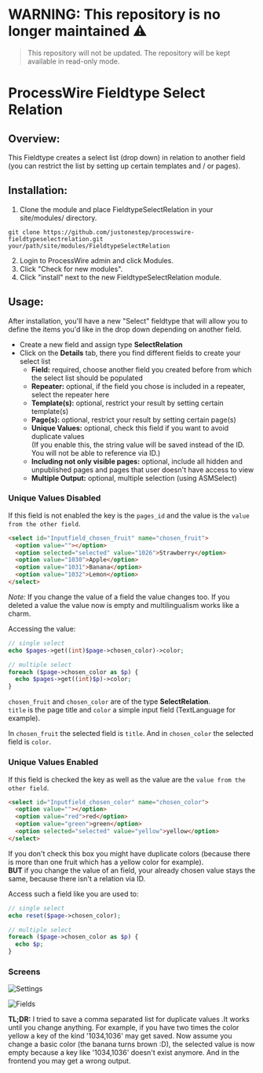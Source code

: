 # WARNING: This repository is no longer maintained :warning:

> This repository will not be updated. The repository will be kept available in read-only mode.

# ProcessWire Fieldtype Select Relation

## Overview:

This Fieldtype creates a select list (drop down) in relation to another field (you can restrict the list by setting up certain templates and / or pages).

## Installation:

1. Clone the module and place FieldtypeSelectRelation in your site/modules/ directory. 

```
git clone https://github.com/justonestep/processwire-fieldtypeselectrelation.git your/path/site/modules/FieldtypeSelectRelation
```

2. Login to ProcessWire admin and click Modules. 
3. Click "Check for new modules".
4. Click "install" next to the new FieldtypeSelectRelation module. 

## Usage:

After installation, you'll have a new "Select" fieldtype that will allow you to define the items you'd like in the drop down depending on another field.

* Create a new field and assign type **SelectRelation**
* Click on the **Details** tab, there you find different fields to create your select list
	* **Field:** required, choose another field you created before from which the select list should be populated
	* **Repeater:** optional, if the field you chose is included in a repeater, select the repeater here
	* **Template(s):** optional, restrict your result by setting certain template(s)
	* **Page(s):** optional, restrict your result by setting certain page(s)
	* **Unique Values:** optional, check this field if you want to avoid duplicate values   
(If you enable this, the string value will be saved instead of the ID. You will not be able to reference via ID.)
	* **Including not only visible pages:** optional, include all hidden and unpublished pages and pages that user doesn't have access to view
	* **Multiple Output:** optional, multiple selection (using ASMSelect)


### Unique Values Disabled
If this field is not enabled the key is the ``pages_id`` and the value is the ``value from the other field``.

```HTML
<select id="Inputfield_chosen_fruit" name="chosen_fruit">
  <option value=""></option>
  <option selected="selected" value="1026">Strawberry</option>
  <option value="1030">Apple</option>
  <option value="1031">Banana</option>
  <option value="1032">Lemon</option>
</select>
```

*Note:*
If you change the value of a field the value changes too. If you deleted a value the value now is empty and multilingualism works like a charm.

Accessing the value:

```PHP
// single select
echo $pages->get((int)$page->chosen_color)->color;

// multiple select
foreach ($page->chosen_color as $p) {
  echo $pages->get((int)$p)->color;
}
```

``chosen_fruit`` and ``chosen_color`` are of the type **SelectRelation**.  
``title`` is the page title and ``color`` a simple input field (TextLanguage for example).

In ``chosen_fruit`` the selected field is ``title``.
And in ``chosen_color`` the selected field is ``color``.

### Unique Values Enabled
If this field is checked the key as well as the value are the ``value from the other field``.

```HTML
<select id="Inputfield_chosen_color" name="chosen_color">
  <option value=""></option>
  <option value="red">red</option>
  <option value="green">green</option>
  <option selected="selected" value="yellow">yellow</option>
</select>
```

If you don't check this box you might have duplicate colors (because there is more than one fruit which has a yellow color for example).  
**BUT** if you change the value of an field, your already chosen value stays the same, because there isn't a relation via ID.

Access such a field like you are used to:

```PHP
// single select
echo reset($page->chosen_color);

// multiple select
foreach ($page->chosen_color as $p) {
  echo $p;
}
```

### Screens

![Settings](https://github.com/justonestep/processwire-fieldtypeselectrelation/blob/master/screens/field-settings.png)


![Fields](https://github.com/justonestep/processwire-fieldtypeselectrelation/blob/master/screens/fields.png)


**TL;DR:**
I tried to save a comma separated list for duplicate values .It works until you change anything.
For example, if you have two times the color yellow a key of the kind '1034,1036' may get saved.
Now assume you change a basic color (the banana turns brown :D), the selected value is now empty because a key like '1034,1036' doesn't exist anymore.
And in the frontend you may get a wrong output. 
